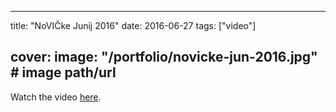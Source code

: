 
---
title: "NoVIČke Junij 2016"
date: 2016-06-27
tags: ["video"]

cover:
  image: "/portfolio/novicke-jun-2016.jpg" # image path/url
---

Watch the video [here](https://www.youtube.com/watch?v=rGwpS7bvAxg).


